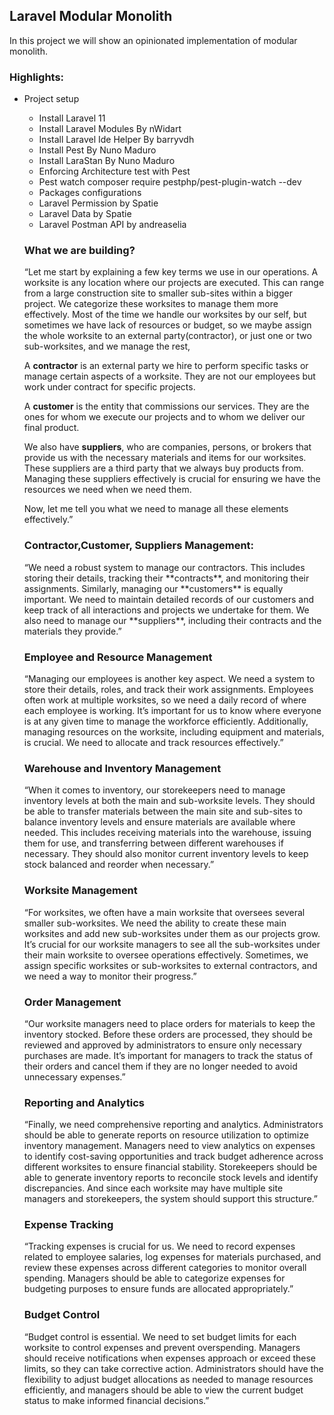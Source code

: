 <h2>Laravel Modular Monolith</h2>
<p>In this project we will show an opinionated implementation of modular monolith.</p>
<h3>Highlights:
</h3>
<ul>
<li>Project setup</li>
<ul>
<li>Install Laravel 11</li>
<li>Install Laravel Modules By nWidart</li>
<li>Install Laravel Ide Helper By barryvdh</li>
<li>Install Pest By Nuno Maduro</li>
<li>Install LaraStan By Nuno Maduro</li>
<li>Enforcing Architecture test with Pest</li>
<li>Pest watch composer require pestphp/pest-plugin-watch --dev</li>
<li>Packages configurations</li>
<li>Laravel Permission by Spatie</li>
<li>Laravel Data by Spatie</li>
<li>Laravel Postman API by andreaselia</li>
</ul>

<h3>What we are building?</h3>

“Let me start by explaining a few key terms we use in our operations.
A worksite is any location where our projects are executed.
This can range from a large construction site to smaller sub-sites within a bigger project.
We categorize these worksites to manage them more effectively. Most of the time we handle our worksites by our self,
but sometimes we have lack of resources or budget, so we maybe assign the whole worksite to an external party(contractor),
or just one or two sub-worksites, and we manage the rest,

A **contractor** is an external party we hire to perform specific tasks or manage certain aspects of a worksite.
They are not our employees but work under contract for specific projects.

A **customer** is the entity that commissions our services.
They are the ones for whom we execute our projects and to whom we deliver our final product.

We also have **suppliers**, who are companies, persons, or brokers that provide us with the necessary materials and items for our worksites.
These suppliers are a third party that we always buy products from.
Managing these suppliers effectively is crucial for ensuring we have the resources we need when we need them.


Now, let me tell you what we need to manage all these elements effectively.”

<h3>Contractor,Customer, Suppliers Management:</h3>
“We need a robust system to manage our contractors.
This includes storing their details, tracking their **contracts**, and monitoring their assignments.
Similarly, managing our **customers** is equally important.
We need to maintain detailed records of our customers and keep track
of all interactions and projects we undertake for them.
We also need to manage our **suppliers**, including their contracts and the materials they provide.”


<h3>Employee and Resource Management</h3>

“Managing our employees is another key aspect.
We need a system to store their details, roles, and track their work assignments.
Employees often work at multiple worksites, so we need a daily record of where each employee is working.
It’s important for us to know where everyone is at any given time to manage the workforce efficiently.
Additionally, managing resources on the worksite, including equipment and materials, is crucial.
We need to allocate and track resources effectively.”

<h3>Warehouse and Inventory Management</h3>

“When it comes to inventory, our storekeepers need to manage inventory levels at both the main and sub-worksite levels.
They should be able to transfer materials between the main site and sub-sites to balance inventory levels and ensure materials are available where needed.
This includes receiving materials into the warehouse, issuing them for use, and transferring between different warehouses if necessary.
They should also monitor current inventory levels to keep stock balanced and reorder when necessary.”


<h3>Worksite Management</h3>

“For worksites, we often have a main worksite that oversees several smaller sub-worksites.
We need the ability to create these main worksites and add new sub-worksites under them as our projects grow.
It’s crucial for our worksite managers to see all the sub-worksites under their main worksite to oversee operations effectively.
Sometimes, we assign specific worksites or sub-worksites to external contractors, and we need a way to monitor their progress.”

<h3>Order Management</h3>

“Our worksite managers need to place orders for materials to keep the inventory stocked.
Before these orders are processed, they should be reviewed and approved by administrators to ensure only necessary purchases are made.
It’s important for managers to track the status of their orders and cancel them if they are no longer needed to avoid unnecessary expenses.”

<h3>Reporting and Analytics</h3>

“Finally, we need comprehensive reporting and analytics.
Administrators should be able to generate reports on resource utilization to optimize inventory management.
Managers need to view analytics on expenses to identify cost-saving opportunities and track budget adherence across different worksites to ensure financial stability.
Storekeepers should be able to generate inventory reports to reconcile stock levels and identify discrepancies.
And since each worksite may have multiple site managers and storekeepers,
the system should support this structure.”

<h3>Expense Tracking</h3>

“Tracking expenses is crucial for us.
We need to record expenses related to employee salaries,
log expenses for materials purchased,
and review these expenses across different categories to monitor overall spending.
Managers should be able to categorize expenses for budgeting purposes to ensure funds are allocated appropriately.”

<h3>Budget Control</h3>

“Budget control is essential.
We need to set budget limits for each worksite to control expenses and prevent overspending.
Managers should receive notifications when expenses approach or exceed these limits, so they can take corrective action.
Administrators should have the flexibility to adjust budget allocations as needed to manage resources efficiently,
and managers should be able to view the current budget status to make informed financial decisions.”



</ul>

